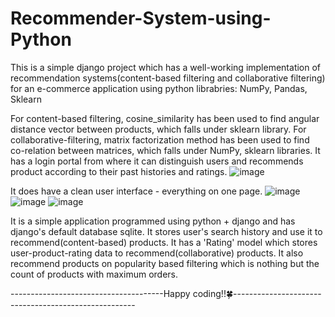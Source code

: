 # Recommender-System-using-Python
This is a simple django project which has a well-working implementation of recommendation systems(content-based filtering and collaborative filtering) for an e-commerce application using python librabries: NumPy, Pandas, Sklearn

For content-based filtering, cosine_similarity has been used to find angular distance vector between products, which falls under sklearn library.
For collaborative-filtering, matrix factorization method has been used to find co-relation between matrices, which falls under NumPy, sklearn libraries.
It has a login portal from where it can distinguish users and recommends product according to their past histories and ratings.
![image](https://user-images.githubusercontent.com/60959655/136474500-7483a78c-2ca0-4302-b136-a192e6117d71.png)

It does have a clean user interface - everything on one page. 
![image](https://user-images.githubusercontent.com/60959655/136474632-f7ec2097-c24f-4220-ac8a-ea10bcbf37a4.png)
![image](https://user-images.githubusercontent.com/60959655/136474965-69e30a8e-075c-4267-b682-da26b16484ce.png)
![image](https://user-images.githubusercontent.com/60959655/136474689-e4d1f98e-be31-402f-86f9-9905289aacfb.png)

It is a simple application programmed using python + django and has django's default database sqlite. 
It stores user's search history and use it to recommend(content-based) products.
It has a 'Rating' model which stores user-product-rating data to recommend(collaborative) products.
It also recommend products on popularity based filtering which is nothing but the count of products with maximum orders.

--------------------------------------Happy coding!!🍀-----------------------------------------------------
